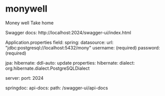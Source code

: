 # monywell
Money well Take home

Swagger docs: http://localhost:2024/swagger-ui/index.html


Application.properties field:
spring:
  datasource:
    url: "jdbc:postgresql://localhost:5432/mony"
    username: (required)
    password: (required)

  jpa:
    hibernate:
      ddl-auto: update
    properties:
      hibernate:
        dialect: org.hibernate.dialect.PostgreSQLDialect

server:
  port: 2024

springdoc:
  api-docs:
    path: /swagger-ui/api-docs
